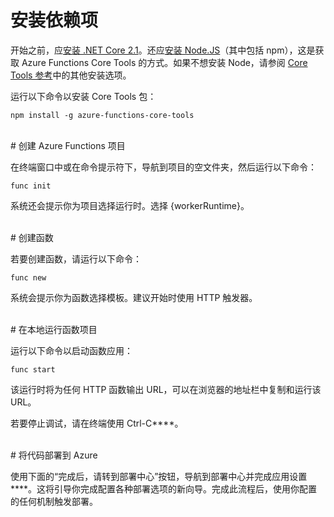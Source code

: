 # 安装依赖项

开始之前，应[安装 .NET Core 2.1](https://go.microsoft.com/fwlink/?linkid=2016373)。还应[安装 Node.JS](https://go.microsoft.com/fwlink/?linkid=2016195)（其中包括 npm），这是获取 Azure Functions Core Tools 的方式。如果不想安装 Node，请参阅 [Core Tools 参考](https://go.microsoft.com/fwlink/?linkid=2016192)中的其他安装选项。

运行以下命令以安装 Core Tools 包：

``` npm install -g azure-functions-core-tools ```

<br/>
# 创建 Azure Functions 项目

在终端窗口中或在命令提示符下，导航到项目的空文件夹，然后运行以下命令：

``` func init ```

系统还会提示你为项目选择运行时。选择 {workerRuntime}。

<br/>
# 创建函数

若要创建函数，请运行以下命令：

``` func new ```

系统会提示你为函数选择模板。建议开始时使用 HTTP 触发器。

<br/>
# 在本地运行函数项目

运行以下命令以启动函数应用：

``` func start ```

该运行时将为任何 HTTP 函数输出 URL，可以在浏览器的地址栏中复制和运行该 URL。

若要停止调试，请在终端使用 Ctrl-C****。

<br/>
# 将代码部署到 Azure

使用下面的“完成后，请转到部署中心”按钮，导航到部署中心并完成应用设置****。这将引导你完成配置各种部署选项的新向导。完成此流程后，使用你配置的任何机制触发部署。
